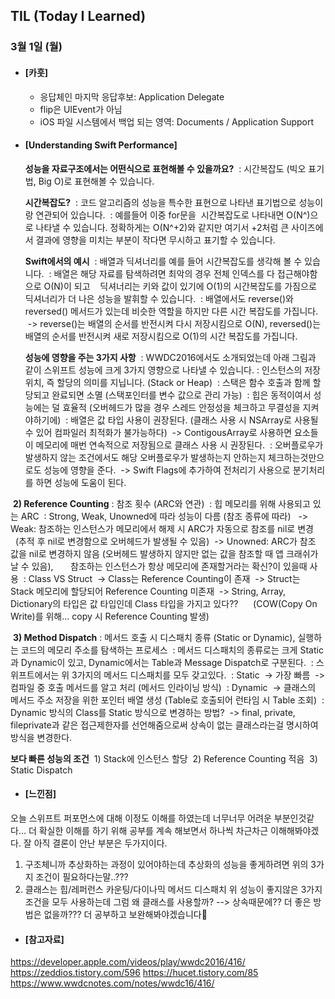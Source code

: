 ## TIL (Today I Learned)

### 3월 1일 (월)

- #### [카훗]
  - 응답체인 마지막 응답후보: Application Delegate
  - flip은 UIEvent가 아님
  - iOS 파일 시스템에서 백업 되는 영역: Documents / Application Support

- #### [Understanding Swift Performance]
  **성능을 자료구조에서는 어떤식으로 표현해볼 수 있을까요?**
   : 시간복잡도 (빅오 표기법, Big O)로 표현해볼 수 있습니다.
   
  **시간복잡도?**
   : 코드 알고리즘의 성능을 특수한 표현으로 나타낸 표기법으로 성능이랑 연관되어 있습니다.
   : 예를들어 이중 for문을  시간복잡도로 나타내면 O(N^)으로 나타낼 수 있습니다. 정확하게는 O(N^+2)와 같지만 여기서 +2처럼 큰 사이즈에서 결과에 영향을 미치는 부분이 작다면 무시하고 표기할 수 있습니다.
   
  **Swift에서의 예시**
   : 배열과 딕셔너리를 예를 들어 시간복잡도를 생각해 볼 수 있습니다.
   : 배열은 해당 자료를 탐색하려면 최악의 경우 전체 인덱스를 다 접근해야함으로 O(N)이 되고
     딕셔너리는 키와 값이 있기에 O(1)의 시간복잡도를 가짐으로 딕셔너리가 더 나은 성능을 발휘할 수 있습니다.
   : 배열에서도 reverse()와 reversed() 메서드가 있는데 비슷한 역할을 하지만 다른 시간 복잡도를 가집니다.
     -> reverse()는 배열의 순서를 반전시켜 다시 저장시킴으로 O(N), reversed()는 배열의 순서를 반전시켜 새로 저장시킴으로 O(1)의 시간 복잡도를 가집니다.
     
  **성능에 영향을 주는 3가지 사항**
   : WWDC2016에서도 소개되었는데 아래 그림과 같이 스위프트 성능에 크게 3가지 영향으로 나타낼 수 있습니다.
   : 인스턴스의 저장 위치, 즉 할당의 의미를 지닙니다. (Stack or Heap)
   : 스택은 함수 호출과 함께 할당되고 완료되면 소멸 (스택포인터를 변수 값으로 관리 가능)
   : 힙은 동적이여서 성능에는 덜 효율적 (오버헤드가 많을 경우 스레드 안정성을 체크하고 무결성을 지켜야하기에)
   : 배열은 값 타입 사용이 권장된다. (클래스 사용 시 NSArray로 사용될 수 있어 컴파일러 최적화가 불가능하다)
   -> ContigousArray로 사용하면 요소들이 메모리에 매번 연속적으로 저장됨으로 클래스 사용 시 권장된다.
   : 오버플로우가 발생하지 않는 조건에서도 해당 오버플로우가 발생하는지 안하는지 체크하는것만으로도 성능에 영향을 준다.
 -> Swift Flags에 추가하여 전처리기 사용으로 분기처리를 하면 성능에 도움이 된다.
 
 **2) Reference Counting**
 : 참조 횟수 (ARC와 연관)
 : 힙 메모리를 위해 사용되고 있는 ARC
 : Strong, Weak, Unowned에 따라 성능이 다름 (참조 종류에 따라)
  -> Weak: 참조하는 인스턴스가 메모리에서 해제 시 ARC가 자동으로 참조를 nil로 변경
      (추적 후 nil로 변경함으로 오버헤드가 발생될 수 있음)
 -> Unowned: ARC가 참조 값을 nil로 변경하지 않음 (오버헤드 발생하지 않지만 없는 값을 참조할 때 앱 크래쉬가 날 수 있음),
      참조하는 인스턴스가 항상 메모리에 존재할거라는 확신?이 있을때 사용
 : Class VS Struct
 -> Class는 Reference Counting이 존재
 -> Struct는 Stack 메모리에 할당되어 Reference Counting 미존재
 -> String, Array, Dictionary의 타입은 값 타입인데 Class 타입을 가지고 있다??
     (COW(Copy On Write)를 위해... copy 시 Reference Counting 발생)
     
 **3) Method Dispatch**
 : 메서드 호출 시 디스패치 종류 (Static or Dynamic), 실행하는 코드의 메모리 주소를 탐색하는 프로세스
 : 메서드 디스패치의 종류로는 크게 Static과 Dynamic이 있고, Dynamic에서는 Table과 Message Dispatch로 구분된다.
 : 스위프트에서는 위 3가지의 메서드 디스패치를 모두 갖고있다.
 : Static
 -> 가장 빠름
 -> 컴파일 중 호출 메서드를 알고 처리 (메서드 인라이닝 방식)
 : Dynamic
 -> 클래스의 메서드 주소 저장을 위한 포인터 배열 생성 (Table로 호출되어 런타임 시 Table 조회)
   : Dynamic 방식의 Class를 Static 방식으로 변경하는 방법?
 -> final, private, fileprivate과 같은 접근제한자를 선언해줌으로써 상속이 없는 클래스라는걸 명시하여 방식을 변경한다.

**보다 빠른 성능의 조건**
 1) Stack에 인스턴스 할당
   2) Reference Counting 적음
   3) Static Dispatch
  
- #### [느낀점]
오늘 스위프트 퍼포먼스에 대해 이정도 이해를 하였는데 너무너무 어려운 부분인것같다...
더 확실한 이해를 하기 위해 공부를 계속 해보면서 하나씩 차근차근 이해해봐야겠다.
잘 아직 결론이 안난 부분은 두가지이다.
1) 구조체니까 추상화하는 과정이 있어야하는데 추상화의 성능을 좋게하려면 위의 3가지 조건이 필요하다는말..???
2) 클래스는 힙/레퍼런스 카운팅/다이나믹 메서드 디스패치 위 성능이 좋지않은 3가지 조건을 모두 사용하는데 그럼 왜 클래스를 사용할까? --> 상속때문에?? 더 좋은 방법은 없을까???
더 공부하고 보완해봐야겠습니다👀

- #### [참고자료]
https://developer.apple.com/videos/play/wwdc2016/416/
https://zeddios.tistory.com/596
https://hucet.tistory.com/85
https://www.wwdcnotes.com/notes/wwdc16/416/
